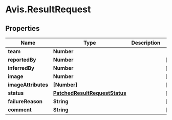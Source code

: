 # Avis.ResultRequest

## Properties

| Name                | Type                                                            | Description | Notes      |
| ------------------- | --------------------------------------------------------------- | ----------- | ---------- |
| **team**            | **Number**                                                      |             |
| **reportedBy**      | **Number**                                                      |             | [optional] |
| **inferredBy**      | **Number**                                                      |             | [optional] |
| **image**           | **Number**                                                      |             | [optional] |
| **imageAttributes** | **[Number]**                                                    |             | [optional] |
| **status**          | [**PatchedResultRequestStatus**](PatchedResultRequestStatus.md) |             | [optional] |
| **failureReason**   | **String**                                                      |             | [optional] |
| **comment**         | **String**                                                      |             | [optional] |
